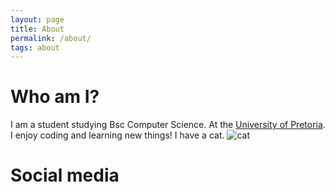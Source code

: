 ```yaml
---
layout: page
title: About
permalink: /about/
tags: about
---
```


# Who am I?
I am a student studying Bsc Computer Science. At the [University of Pretoria](http://www.up.ac.za). I enjoy coding and learning new things! I have a cat. ![cat](https://github.com/Quantum-Sicarius/quantum-sicarius.github.io/blob/master/images/my_cat.jpg)

# Social media
